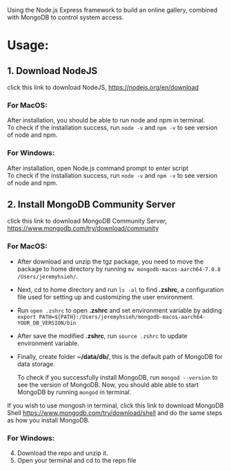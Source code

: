 Using the Node.js Express framework to build an online gallery, combined with MongoDB to control system access.

# Usage:
## 1. Download NodeJS  
   click this link to download NodeJS, https://nodejs.org/en/download  
   
   ### For MacOS:  
   After installation, you should be able to run node and npm in terminal.  
   To check if the installation success, run ```node -v``` and ```npm -v``` to see version of node and npm.  
   
   ### For Windows:  
   After installation, open Node.js command prompt to enter script  
   To check if the installation success, run ```node -v``` and ```npm -v``` to see version of node and npm.
   
## 2. Install MongoDB Community Server
   click this link to download MongoDB Community Server, https://www.mongodb.com/try/download/community

   ### For MacOS: 
   * After download and unzip the tgz package, you need to move the package to home directory by running ```mv mongodb-macos-aarch64-7.0.8 /Users/jeremyhsieh/```.
   * Next, cd to home directory and run ```ls -al``` to find **.zshrc**, a configuration file used for setting up and customizing the user environment.  
   * Run ```open .zshrc``` to open **.zshrc** and set environment variable by adding ```export PATH=${PATH}:/Users/jeremyhsieh/mongodb-macos-aarch64-YOUR_DB_VERSION/bin```
   * After save the modified **.zshrc**, run ```source .zshrc``` to update environment variable.
   * Finally, create folder **~/data/db/**, this is the default path of MongoDB for data storage.

     To check if you successfully install MongoDB, run ```mongod --version``` to see the version of MongoDB.
     Now, you should able able to start MongoDB by running ```mongod``` in terminal.
     

If you wish to use mongosh in terminal, click this link to download MongoDB Shell https://www.mongodb.com/try/download/shell and do the same steps as how you install MongoDB.
   
   
   
   ### For Windows:  


   
   
4. Download the repo and unzip it.
5. Open your terminal and cd to the repo file

